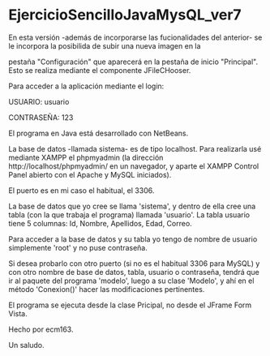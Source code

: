 # EjercicioSencilloJavaMysQL_ver7

En esta versión -además de incorporarse las fucionalidades del anterior- se le incorpora la  posibilida de subir una nueva imagen en la 

pestaña "Configuración" que aparecerá en la pestaña de inicio "Principal". Esto se realiza mediante el componente JFileCHooser.

Para acceder a la aplicación mediante el login:

USUARIO: usuario

CONTRASEÑA: 123

El programa en Java está desarrollado con NetBeans.

La base de datos -llamada sistema- es de tipo localhost. Para realizarla usé mediante XAMPP el phpmyadmin (la dirección http://localhost/phpmyadmin/ en un navegador, y aparte el XAMPP Control Panel abierto con el Apache y MySQL iniciados).

El puerto es en mi caso el habitual, el 3306.

La base de datos que yo cree se llama 'sistema', y dentro de ella cree una tabla (con la que trabaja el programa) llamada 'usuario'. La tabla usuario tiene 5 columnas: Id, Nombre, Apellidos, Edad, Correo.

Para acceder a la base de datos y su tabla yo tengo de nombre de usuario simplemente 'root' y no puse contraseña.

Si desea probarlo con otro puerto (si no es el habitual 3306 para MySQL) y con otro nombre de base de datos, tabla, usuario o contraseña, tendrá que ir al paquete del programa 'modelo', luego a su clase 'Modelo', y ahí en el método 'Conexion()' hacer las modificaciones pertinentes.

El programa se ejecuta desde la clase Pricipal, no desde el JFrame Form Vista.

Hecho por ecm163.

Un saludo.
